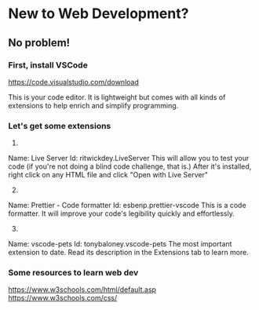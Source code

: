 # New to Web Development?

## No problem! 

### First, install VSCode
https://code.visualstudio.com/download

This is your code editor. It is lightweight but comes with all kinds of extensions to help enrich and simplify programming. 

### Let's get some extensions
1. 
Name: Live Server
Id: ritwickdey.LiveServer
This will allow you to test your code (if you're not doing a blind code challenge, that is.)
After it's installed, right click on any HTML file and click "Open with Live Server"

2. 
Name: Prettier - Code formatter
Id: esbenp.prettier-vscode
This is a code formatter. It will improve your code's legibility quickly and effortlessly. 

3. 
Name: vscode-pets
Id: tonybaloney.vscode-pets
The most important extension to date. Read its description in the Extensions tab to learn more.


### Some resources to learn web dev
https://www.w3schools.com/html/default.asp
https://www.w3schools.com/css/